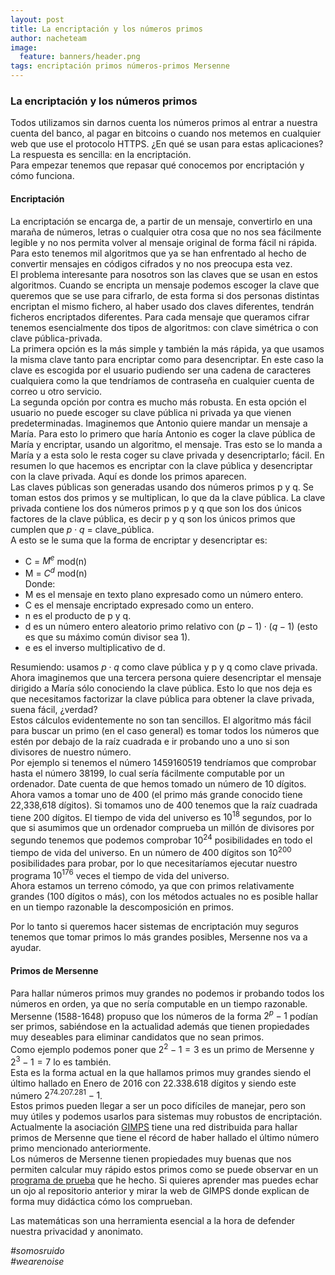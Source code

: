 ```yaml
---
layout: post
title: La encriptación y los números primos
author: nacheteam
image:
  feature: banners/header.png
tags: encriptación primos números-primos Mersenne
---
```


### La encriptación y los números primos  

Todos utilizamos sin darnos cuenta los números primos al entrar a nuestra cuenta del banco, al pagar en bitcoins o cuando nos metemos en cualquier web que use el protocolo HTTPS. ¿En qué se usan para estas aplicaciones?  
La respuesta es sencilla: en la encriptación.  
Para empezar tenemos que repasar qué conocemos por encriptación y cómo funciona.

#### Encriptación  

La encriptación se encarga de, a partir de un mensaje, convertirlo en una maraña de números, letras o cualquier otra cosa que no nos sea fácilmente legible y no nos permita volver al mensaje original de forma fácil ni rápida. Para esto tenemos mil algoritmos que ya se han enfrentado al hecho de convertir mensajes en códigos cifrados y no nos preocupa esta vez.  
El problema interesante para nosotros son las claves que se usan en estos algoritmos. Cuando se encripta un mensaje podemos escoger la clave que queremos que se use para cifrarlo, de esta forma si dos personas distintas encriptan el mismo fichero, al haber usado dos claves diferentes, tendrán ficheros encriptados diferentes. Para cada mensaje que queramos cifrar tenemos esencialmente dos tipos de algoritmos: con clave simétrica o con clave pública-privada.  
La primera opción es la más simple y también la más rápida, ya que usamos la misma clave tanto para encriptar como para desencriptar. En este caso la clave es escogida por el usuario pudiendo ser una cadena de caracteres cualquiera como la que tendríamos de contraseña en cualquier cuenta de correo u otro servicio.  
La segunda opción por contra es mucho más robusta. En esta opción el usuario no puede escoger su clave pública ni privada ya que vienen predeterminadas. Imaginemos que Antonio quiere mandar un mensaje a María. Para esto lo primero que haría Antonio es coger la clave pública de María y encriptar, usando un algoritmo, el mensaje. Tras esto se lo manda a María y a esta solo le resta coger su clave privada y desencriptarlo; fácil. En resumen lo que hacemos es encriptar con la clave pública y desencriptar con la clave privada. Aquí es donde los primos aparecen.  
Las claves públicas son generadas usando dos números primos p y q. Se toman estos dos primos y se multiplican, lo que da la clave pública. La clave privada contiene los dos números primos p y q que son los dos únicos factores de la clave pública, es decir p y q son los únicos primos que cumplen que $p\cdot q$ = clave_pública.  
A esto se le suma que la forma de encriptar y desencriptar es:  
- C = $M^e$ mod(n)
- M = $C^d$ mod(n)  
Donde:  
- M es el mensaje en texto plano expresado como un número entero.  
- C es el mensaje encriptado expresado como un entero.  
- n es el producto de p y q.  
- d es un número entero aleatorio primo relativo con $(p-1)\cdot (q-1)$ (esto es que su máximo común divisor sea 1).  
- e es el inverso multiplicativo de d.

Resumiendo: usamos $p\cdot q$ como clave pública y p y q como clave privada.  
Ahora imaginemos que una tercera persona quiere desencriptar el mensaje dirigido a María sólo conociendo la clave pública. Esto lo que nos deja es que necesitamos factorizar la clave pública para obtener la clave privada, suena fácil, ¿verdad?  
Estos cálculos evidentemente no son tan sencillos. El algoritmo más fácil para buscar un primo (en el caso general) es tomar todos los números que estén por debajo de la raíz cuadrada e ir probando uno a uno si son divisores de nuestro número.  
Por ejemplo si tenemos el número 1459160519 tendríamos que comprobar hasta el número 38199, lo cual sería fácilmente computable por un ordenador. Date cuenta de que hemos tomado un número de 10 dígitos. Ahora vamos a tomar uno de 400 (el primo más grande conocido tiene 22,338,618 dígitos). Si tomamos uno de 400 tenemos que la raíz cuadrada tiene 200 dígitos. El tiempo de vida del universo es $10^{18}$ segundos, por lo que si asumimos que un ordenador comprueba un millón de divisores por segundo tenemos que podemos comprobar $10^{24}$ posibilidades en todo el tiempo de vida del universo. En un número de 400 dígitos son $10^{200}$ posibilidades para probar, por lo que necesitaríamos ejecutar nuestro programa $10^{176}$ veces el tiempo de vida del universo.  
Ahora estamos un terreno cómodo, ya que con primos relativamente grandes (100 dígitos o más), con los métodos actuales no es posible hallar en un tiempo razonable la descomposición en primos.  

Por lo tanto si queremos hacer sistemas de encriptación muy seguros tenemos que tomar primos lo más grandes posibles, Mersenne nos va a ayudar.

#### Primos de Mersenne  

Para hallar números primos muy grandes no podemos ir probando todos los números en orden, ya que no sería computable en un tiempo razonable.  
Mersenne (1588-1648) propuso que los números de la forma $2^p-1$ podían ser primos, sabiéndose en la actualidad además que tienen propiedades muy deseables para eliminar candidatos que no sean primos.  
Como ejemplo podemos poner que $2^{2} - 1 = 3$ es un primo de Mersenne y $2^3 - 1 = 7$ lo es también.  
Esta es la forma actual en la que hallamos primos muy grandes siendo el último hallado en Enero de 2016 con 22.338.618 dígitos y siendo este número $2^{74.207.281} - 1$.  
Estos primos pueden llegar a ser un poco difíciles de manejar, pero son muy útiles y podemos usarlos para sistemas muy robustos de encriptación. Actualmente la asociación [GIMPS](https://www.mersenne.org/) tiene una red distribuida para hallar primos de Mersenne que tiene el récord de haber hallado el último número primo mencionado anteriormente.  
Los números de Mersenne tienen propiedades muy buenas que nos permiten calcular muy rápido estos primos como se puede observar en un [programa de prueba](https://github.com/nacheteam/Mersenne-primes) que he hecho. Si quieres aprender mas puedes echar un ojo al repositorio anterior y mirar la web de GIMPS donde explican de forma muy didáctica cómo los comprueban.

Las matemáticas son una herramienta esencial a la hora de defender nuestra privacidad y anonimato.  

_\#somosruido_  
_\#wearenoise_
